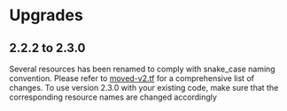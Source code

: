 # Upgrades

## 2.2.2 to 2.3.0

Several resources has been renamed to comply with snake_case naming convention. Please refer to [moved-v2.tf](moved-v2.tf) for a comprehensive list of changes.
To use version 2.3.0 with your existing code, make sure that the corresponding resource names are changed accordingly
